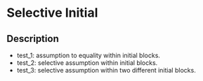 # Selective Initial
## Description
* test_1: assumption to equality within initial blocks.
* test_2: selective assumption within initial blocks.
* test_3: selective assumption within two different initial blocks. 
